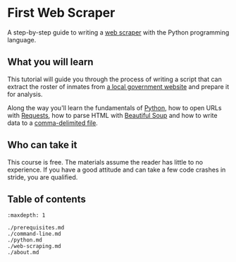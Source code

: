 ```{include} _templates/nav.html
```

# First Web Scraper

A step-by-step guide to writing a [web scraper](https://en.wikipedia.org/wiki/Web_scraping) with the Python programming language.

## What you will learn

This tutorial will guide you through the process of writing a script that can extract the roster of inmates from [a local government website](https://report.boonecountymo.org/mrcjava/servlet/SH01_MP.I00290s) and prepare it for analysis.

Along the way you'll learn the fundamentals of [Python](https://en.wikipedia.org/wiki/Python_(programming_language)), how to open URLs with [Requests](https://en.wikipedia.org/wiki/Requests_(software)), how to parse HTML with [Beautiful Soup](https://en.wikipedia.org/wiki/Beautiful_Soup_(HTML_parser)) and how to write data to a [comma-delimited file](https://en.wikipedia.org/wiki/Comma-separated_values).

## Who can take it

This course is free. The materials assume the reader has little to no experience. If you have a good attitude and can take a few code crashes in stride, you are qualified.

## Table of contents

```{toctree}
:maxdepth: 1

./prerequisites.md
./command-line.md
./python.md
./web-scraping.md
./about.md
```
